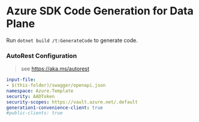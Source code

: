 # Azure SDK Code Generation for Data Plane

Run `dotnet build /t:GenerateCode` to generate code.

### AutoRest Configuration
> see https://aka.ms/autorest

``` yaml
input-file:
- $(this-folder)/swagger/openapi.json
namespace: Azure.Template
security: AADToken
security-scopes: https://vault.azure.net/.default
generation1-convenience-client: true
#public-clients: true
```
